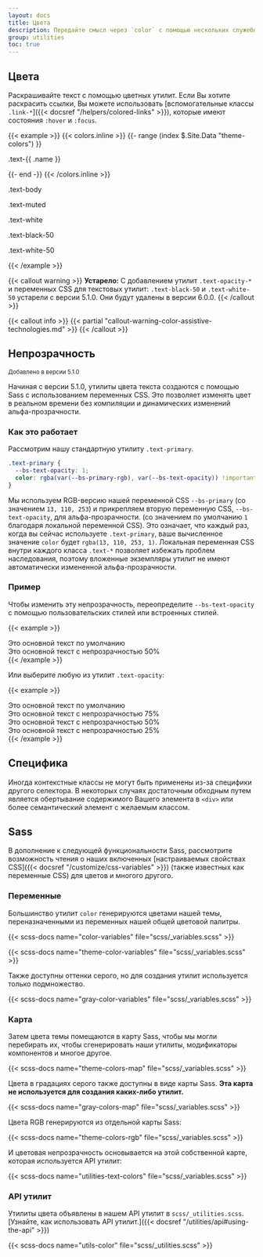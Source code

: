 ```yaml
---
layout: docs
title: Цвета
description: Передайте смысл через `color` с помощью нескольких служебных классов цвета. Также включает поддержку стилизации ссылок с помощью состояний наведения.
group: utilities
toc: true
---
```


## Цвета

Раскрашивайте текст с помощью цветных утилит. Если Вы хотите раскрасить ссылки, Вы можете использовать [вспомогательные классы `.link-*`]({{< docsref "/helpers/colored-links" >}}), которые имеют состояния `:hover` и `:focus`.

{{< example >}}
{{< colors.inline >}}
{{- range (index $.Site.Data "theme-colors") }}
<p class="text-{{ .name }}{{ with .contrast_color }} bg-{{ . }}{{ end }}">.text-{{ .name }}</p>
{{- end -}}
{{< /colors.inline >}}
<p class="text-body">.text-body</p>
<p class="text-muted">.text-muted</p>
<p class="text-white bg-dark">.text-white</p>
<p class="text-black-50">.text-black-50</p>
<p class="text-white-50 bg-dark">.text-white-50</p>
{{< /example >}}

{{< callout warning >}}
**Устарело:** С добавлением утилит `.text-opacity-*` и переменных CSS для текстовых утилит: `.text-black-50` и `.text-white-50` устарели с версии 5.1.0. Они будут удалены в версии 6.0.0.
{{< /callout >}}

{{< callout info >}}
{{< partial "callout-warning-color-assistive-technologies.md" >}}
{{< /callout >}}

## Непрозрачность

<small class="d-inline-flex px-2 py-1 font-monospace text-muted border rounded-3">Добавлено в версии 5.1.0</small>

Начиная с версии 5.1.0, утилиты цвета текста создаются с помощью Sass с использованием переменных CSS. Это позволяет изменять цвет в реальном времени без компиляции и динамических изменений альфа-прозрачности.

### Как это работает

Рассмотрим нашу стандартную утилиту `.text-primary`.

```css
.text-primary {
  --bs-text-opacity: 1;
  color: rgba(var(--bs-primary-rgb), var(--bs-text-opacity)) !important;
}
```

Мы используем RGB-версию нашей переменной CSS `--bs-primary` (со значением `13, 110, 253`) и прикрепляем вторую переменную CSS, `--bs-text-opacity`, для альфа-прозрачности. (со значением по умолчанию `1` благодаря локальной переменной CSS). Это означает, что каждый раз, когда вы сейчас используете `.text-primary`, ваше вычисленное значение `color` будет `rgba(13, 110, 253, 1)`. Локальная переменная CSS внутри каждого класса `.text-*` позволяет избежать проблем наследования, поэтому вложенные экземпляры утилит не имеют автоматически измененной альфа-прозрачности.

### Пример

Чтобы изменить эту непрозрачность, переопределите `--bs-text-opacity` с помощью пользовательских стилей или встроенных стилей.

{{< example >}}
<div class="text-primary">Это основной текст по умолчанию</div>
<div class="text-primary" style="--bs-text-opacity: .5;">Это основной текст с непрозрачностью 50%</div>
{{< /example >}}

Или выберите любую из утилит `.text-opacity`:

{{< example >}}
<div class="text-primary">Это основной текст по умолчанию</div>
<div class="text-primary text-opacity-75">Это основной текст с непрозрачностью 75%</div>
<div class="text-primary text-opacity-50">Это основной текст с непрозрачностью 50%</div>
<div class="text-primary text-opacity-25">Это основной текст с непрозрачностью 25%</div>
{{< /example >}}

## Специфика

Иногда контекстные классы не могут быть применены из-за специфики другого селектора. В некоторых случаях достаточным обходным путем является обертывание содержимого Вашего элемента в `<div>` или более семантический элемент с желаемым классом.

## Sass

В дополнение к следующей функциональности Sass, рассмотрите возможность чтения о наших включенных [настраиваемых свойствах CSS]({{< docsref "/customize/css-variables" >}}) (также известных как переменные CSS) для цветов и многого другого.

### Переменные

Большинство утилит `color` генерируются цветами нашей темы, переназначенными из переменных нашей общей цветовой палитры.

{{< scss-docs name="color-variables" file="scss/_variables.scss" >}}

{{< scss-docs name="theme-color-variables" file="scss/_variables.scss" >}}

Также доступны оттенки серого, но для создания утилит используется только подмножество.

{{< scss-docs name="gray-color-variables" file="scss/_variables.scss" >}}

### Карта

Затем цвета темы помещаются в карту Sass, чтобы мы могли перебирать их, чтобы сгенерировать наши утилиты, модификаторы компонентов и многое другое.

{{< scss-docs name="theme-colors-map" file="scss/_variables.scss" >}}

Цвета в градациях серого также доступны в виде карты Sass. **Эта карта не используется для создания каких-либо утилит.**

{{< scss-docs name="gray-colors-map" file="scss/_variables.scss" >}}

Цвета RGB генерируются из отдельной карты Sass:

{{< scss-docs name="theme-colors-rgb" file="scss/_variables.scss" >}}

И цветовая непрозрачность основывается на этой собственной карте, которая используется API утилит:

{{< scss-docs name="utilities-text-colors" file="scss/_variables.scss" >}}

### API утилит

Утилиты цвета объявлены в нашем API утилит в `scss/_utilities.scss`. [Узнайте, как использовать API утилит.]({{< docsref "/utilities/api#using-the-api" >}})

{{< scss-docs name="utils-color" file="scss/_utilities.scss" >}}

